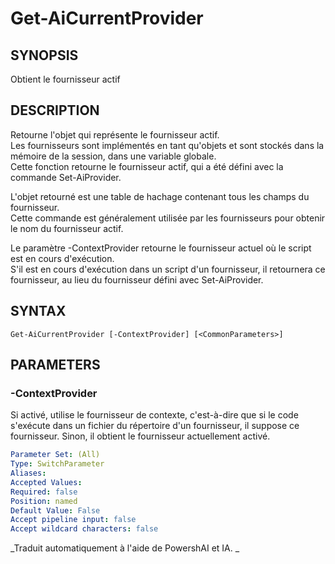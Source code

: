 ﻿---
external help file: powershai-help.xml
schema: 2.0.0
powershai: true
---

# Get-AiCurrentProvider

## SYNOPSIS <!--!= @#Synop !-->
Obtient le fournisseur actif

## DESCRIPTION <!--!= @#Desc !-->
Retourne l'objet qui représente le fournisseur actif.  
Les fournisseurs sont implémentés en tant qu'objets et sont stockés dans la mémoire de la session, dans une variable globale.  
Cette fonction retourne le fournisseur actif, qui a été défini avec la commande Set-AiProvider.

L'objet retourné est une table de hachage contenant tous les champs du fournisseur.  
Cette commande est généralement utilisée par les fournisseurs pour obtenir le nom du fournisseur actif.  

Le paramètre -ContextProvider retourne le fournisseur actuel où le script est en cours d'exécution.  
S'il est en cours d'exécution dans un script d'un fournisseur, il retournera ce fournisseur, au lieu du fournisseur défini avec Set-AiProvider.

## SYNTAX <!--!= @#Syntax !-->

```
Get-AiCurrentProvider [-ContextProvider] [<CommonParameters>]
```

## PARAMETERS <!--!= @#Params !-->

### -ContextProvider
Si activé, utilise le fournisseur de contexte, c'est-à-dire que si le code s'exécute dans un fichier du répertoire d'un fournisseur, il suppose ce fournisseur.
Sinon, il obtient le fournisseur actuellement activé.

```yml
Parameter Set: (All)
Type: SwitchParameter
Aliases: 
Accepted Values: 
Required: false
Position: named
Default Value: False
Accept pipeline input: false
Accept wildcard characters: false
```



<!--PowershaiAiDocBlockStart-->
_Traduit automatiquement à l'aide de PowershAI et IA. 
_
<!--PowershaiAiDocBlockEnd-->
